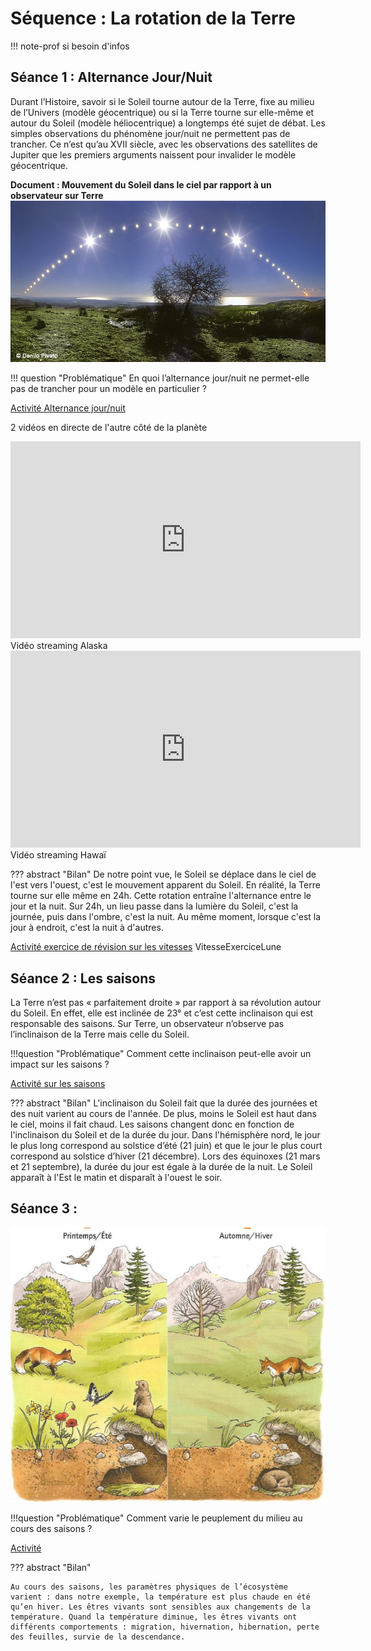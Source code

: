 # Séquence : La rotation de la Terre
!!! note-prof
    si besoin d'infos


## Séance 1 : Alternance Jour/Nuit

Durant l’Histoire, savoir si le Soleil tourne autour de la Terre, fixe au milieu de l’Univers (modèle géocentrique) ou si la Terre tourne sur elle-même et autour du Soleil (modèle héliocentrique) a longtemps été sujet de débat. Les simples observations du phénomène jour/nuit ne permettent pas de trancher. Ce n’est qu’au XVII siècle, avec les observations des satellites de Jupiter que les premiers arguments naissent pour invalider le modèle géocentrique. 

**Document : Mouvement du Soleil dans le ciel par rapport à un observateur sur Terre**
![[Vidéo TimeLapse](https://www.pbslearningmedia.org/resource/buac18-k2-sci-ess-sunposition/changing-position-of-the-sun-in-the-sky/)](Pictures/mvtSoleilCiel.png)


!!! question "Problématique"
    En quoi l’alternance jour/nuit ne permet-elle pas de trancher pour un modèle en particulier ?


[Activité Alternance jour/nuit](../JourNuit)

2 vidéos en directe de l'autre côté de la planète
<iframe width="560" height="315" src="https://www.youtube-nocookie.com/embed/hWbt2eVCEe8?si=fK99FagtwtzdCd5e" title="YouTube video player" frameborder="0" allow="accelerometer; autoplay; clipboard-write; encrypted-media; gyroscope; picture-in-picture; web-share" allowfullscreen></iframe>
Vidéo streaming Alaska


<iframe width="560" height="315" src="https://www.youtube-nocookie.com/embed/76rwjwc07DI?si=PsWVBlLWdmBW01e1" title="YouTube video player" frameborder="0" allow="accelerometer; autoplay; clipboard-write; encrypted-media; gyroscope; picture-in-picture; web-share" allowfullscreen></iframe>
Vidéo streaming Hawaï

??? abstract "Bilan"
    De notre point vue, le Soleil se déplace dans le ciel de l'est vers l'ouest, c'est le mouvement apparent du Soleil.
    En réalité, la Terre tourne sur elle même en 24h.
    Cette rotation entraîne l'alternance entre le jour et la nuit.
    Sur 24h, un lieu passe dans la lumière du Soleil, c'est la journée, puis dans l'ombre, c'est la nuit.
    Au même moment, lorsque c'est la jour à endroit, c'est la nuit à d'autres.

[Activité exercice de révision sur les vitesses](../VitesseExerciceLune)
VitesseExerciceLune




## Séance 2 : Les saisons

La Terre n’est pas « parfaitement droite » par rapport à sa révolution autour du Soleil. En effet, elle est inclinée de 23° et c’est cette inclinaison qui est responsable des saisons. Sur Terre, un observateur n’observe pas l’inclinaison de la Terre mais celle du Soleil. 

!!!question "Problématique"
    Comment cette inclinaison peut-elle avoir un impact sur les saisons ?


[Activité sur les saisons](../Saison)


??? abstract "Bilan"
    L'inclinaison du Soleil fait que la durée des journées et des nuit varient au cours de l'année. 
    De plus, moins le Soleil est haut dans le ciel, moins il fait chaud. 
    Les saisons changent donc en fonction de l'inclinaison du Soleil et de la durée du jour.
    Dans l'hémisphère nord, le jour le plus long correspond au solstice d’été (21 juin) et que le jour le plus court correspond au solstice d’hiver (21 décembre). Lors des équinoxes (21 mars et 21 septembre), la durée du jour est égale à la durée de la nuit.
    Le Soleil apparaît à l'Est le matin et disparaît à l'ouest le soir.




## Séance 3 : 
![](Pictures/peuplementSaisons.png)

!!!question "Problématique"
    Comment varie le peuplement du milieu au cours des saisons ?

[Activité ](../peulementSaisons)




??? abstract "Bilan"

    Au cours des saisons, les paramètres physiques de l’écosystème varient : dans notre exemple, la température est plus chaude en été qu’en hiver. Les êtres vivants sont sensibles aux changements de la température. Quand la température diminue, les êtres vivants ont différents comportements : migration, hivernation, hibernation, perte des feuilles, survie de la descendance.


